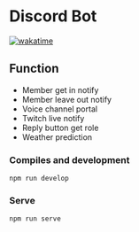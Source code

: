 # Discord Bot

[![wakatime](https://wakatime.com/badge/github/rhy3h/discord-bot.svg)](https://wakatime.com/badge/github/rhy3h/discord-bot)

## Function

- Member get in notify
- Member leave out notify
- Voice channel portal
- Twitch live notify
- Reply button get role
- Weather prediction

### Compiles and development

```
npm run develop
```

### Serve

```
npm run serve
```
